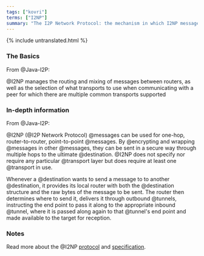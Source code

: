 ```yaml
---
tags: ["kovri"]
terms: ["I2NP"]
summary: "The I2P Network Protocol: the mechanism in which I2NP messages are sent over the I2P network"
---
```


{% include untranslated.html %}
### The Basics

From @Java-I2P:

>
@I2NP manages the routing and mixing of messages between routers, as well as the selection of what transports to use when communicating with a peer for which there are multiple common transports supported

### In-depth information

From @Java-I2P:

>
@I2NP (@I2P Network Protocol) @messages can be used for one-hop, router-to-router, point-to-point @messages. By @encrypting and wrapping @messages in other @messages, they can be sent in a secure way through multiple hops to the ultimate @destination. @I2NP does not specify nor require any particular @transport layer but does require at least one @transport in use.

>
Whenever a @destination wants to send a message to to another @destination, it provides its local router with both the @destination structure and the raw bytes of the message to be sent. The router then determines where to send it, delivers it through outbound @tunnels, instructing the end point to pass it along to the appropriate inbound @tunnel, where it is passed along again to that @tunnel's end point and made available to the target for reception.

### Notes

Read more about the @I2NP [protocol](https://geti2p.net/en/docs/protocol/i2np) and [specification](https://geti2p.net/spec/i2np).
